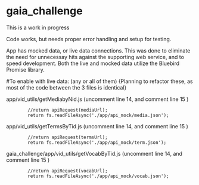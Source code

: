 # gaia_challenge
This is a work in progress

Code works, but needs proper error handling and setup for testing.

App has mocked data, or live data connections.  This was done to eliminate 
the need for unnecessay hits against the supporting web service, and to speed
development.  Both the live and mocked data utilize the Bluebird Promise library.

#To enable with live data: (any or all of them)
{Planning to refactor these, as most of the code between the 3 files is identical}

app/vid_utils/getMediabyNid.js (uncomment line 14, and comment line 15 )

            //return apiRequest(mediaUrl);
            return fs.readFileAsync('./app/api_mock/media.json');
            
app/vid_utils/getTermsByTid.js  (uncomment line 14, and comment line 15 )

            //return apiRequest(termsUrl);
            return fs.readFileAsync('./app/api_mock/term.json');
            
gaia_challenge/app/vid_utils/getVocabByTid.js (uncomment line 14, and comment line 15 )

            //return apiRequest(vocabUrl);
            return fs.readFileAsync('./app/api_mock/vocab.json');









